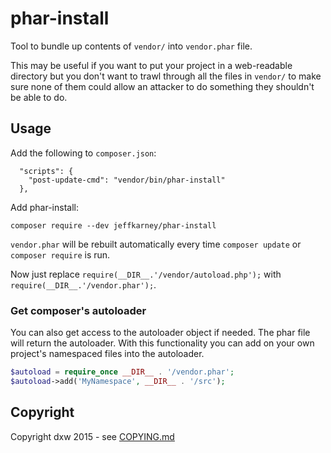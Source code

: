 # phar-install

Tool to bundle up contents of `vendor/` into `vendor.phar` file.

This may be useful if you want to put your project in a web-readable directory but you don't want to trawl through all the files in `vendor/` to make sure none of them could allow an attacker to do something they shouldn't be able to do.

## Usage

Add the following to `composer.json`:

```
  "scripts": {
    "post-update-cmd": "vendor/bin/phar-install"
  },
```

Add phar-install:

```
composer require --dev jeffkarney/phar-install
```

`vendor.phar` will be rebuilt automatically every time `composer update` or `composer require` is run.

Now just replace `require(__DIR__.'/vendor/autoload.php');` with `require(__DIR__.'/vendor.phar');`.

### Get composer's autoloader

You can also get access to the autoloader object if needed. The phar file will return the autoloader. With this functionality you can add on your own project's namespaced files into the autoloader.

```php
$autoload = require_once __DIR__ . '/vendor.phar';
$autoload->add('MyNamespace', __DIR__ . '/src');
```

## Copyright

Copyright dxw 2015 - see [COPYING.md](COPYING.md)

